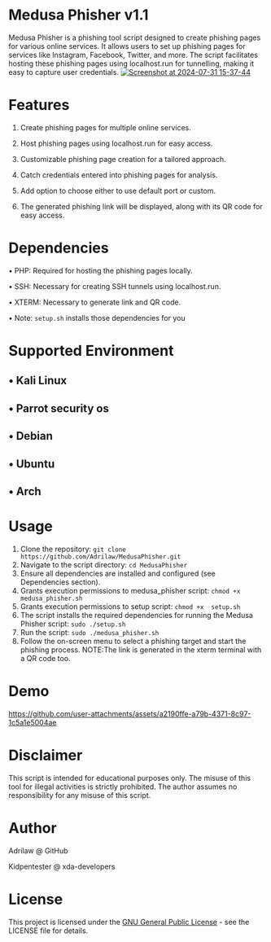 # Medusa Phisher v1.1
Medusa Phisher is a phishing tool script designed to create phishing pages for various online services. It allows users to set up phishing pages for services like Instagram, Facebook, Twitter, and more. The script facilitates hosting these phishing pages using localhost.run for tunnelling, making it easy to capture user credentials.
[
![Screenshot at 2024-07-31 15-37-44](https://github.com/user-attachments/assets/9777d2cf-dd20-49ae-940f-bb3ee59b31c8)
](url)

# Features
1. Create phishing pages for multiple online services.

2. Host phishing pages using localhost.run for easy access.

3. Customizable phishing page creation for a tailored approach.

4. Catch credentials entered into phishing pages for analysis.

5. Add option to choose either to use default port or custom.

6. The generated phishing link will be displayed, along with its QR code for easy access.

# Dependencies
• PHP: Required for hosting the phishing pages locally.

• SSH: Necessary for creating SSH tunnels using localhost.run.

• XTERM: Necessary to generate link and QR code.

• Note: `setup.sh` installs those dependencies for you

# Supported Environment
## • Kali Linux

## • Parrot security os

## • Debian

## • Ubuntu

## • Arch

# Usage

1. Clone the repository: `git clone https://github.com/Adrilaw/MedusaPhisher.git`
2. Navigate to the script directory: `cd MedusaPhisher`
3. Ensure all dependencies are installed and configured (see Dependencies section).
4. Grants execution permissions to medusa_phisher script: `chmod +x  medusa_phisher.sh`
5. Grants execution permissions to setup script: `chmod +x  setup.sh`
6. The script installs the required dependencies for running the Medusa Phisher script: `sudo ./setup.sh`
7. Run the script: `sudo ./medusa_phisher.sh`
8. Follow the on-screen menu to select a phishing target and start the phishing process. NOTE:The link is generated in the xterm terminal with a QR code too.

# Demo

https://github.com/user-attachments/assets/a2190ffe-a79b-4371-8c97-1c5a1e5004ae







# Disclaimer
This script is intended for educational purposes only. The misuse of this tool for illegal activities is strictly prohibited. The author assumes no responsibility for any misuse of this script.

# Author
Adrilaw @ GitHub

Kidpentester @ xda-developers

# License
This project is licensed under the [GNU General Public License](LICENSE) - see the LICENSE file for details.

